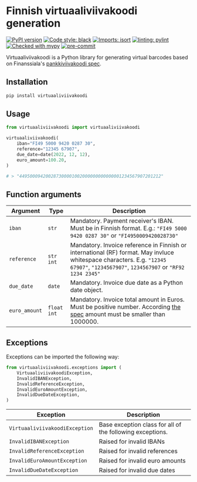 # Finnish virtuaaliviivakoodi generation

[![PyPI version](https://badge.fury.io/py/virtuaaliviivakoodi.svg)](https://badge.fury.io/py/virtuaaliviivakoodi)
[![Code style: black](https://img.shields.io/badge/code%20style-black-000000.svg)](https://github.com/psf/black)
[![Imports: isort](https://img.shields.io/badge/%20imports-isort-%231674b1?style=flat&labelColor=ef8336)](https://pycqa.github.io/isort/)
[![linting: pylint](https://img.shields.io/badge/linting-pylint-yellowgreen)](https://github.com/PyCQA/pylint)
[![Checked with mypy](http://www.mypy-lang.org/static/mypy_badge.svg)](http://mypy-lang.org/)
[![pre-commit](https://img.shields.io/badge/pre--commit-enabled-brightgreen?logo=pre-commit&logoColor=white)](https://github.com/pre-commit/pre-commit)

Virtuaaliviivakoodi is a Python library for generating virtual barcodes based on Finanssiala's [pankkiviivakoodi spec](https://www.finanssiala.fi/wp-content/uploads/2021/03/Pankkiviivakoodi-opas.pdf).

## Installation

```bash
pip install virtuaaliviivakoodi
```

## Usage

```python
from virtuaaliviivakoodi import virtuaaliviivakoodi

virtuaaliviivakoodi(
	iban="FI49 5000 9420 0287 30",
	reference="12345 67907",
	due_date=date(2022, 12, 12),
	euro_amount=100.20,
)

# > "449500094200287300001002000000000000001234567907201212"

```

## Function arguments

| Argument      | Type          | Description                                                                                                                                                                                                   |
| ------------- | ------------- | ------------------------------------------------------------------------------------------------------------------------------------------------------------------------------------------------------------- |
| `iban`        | `str`         | Mandatory. Payment receiver's IBAN. Must be in Finnish format. E.g.: `"FI49 5000 9420 0287 30"` or `"FI4950009420028730"`                                                                                     |
| `reference`   | `str` `int`   | Mandatory. Invoice reference in Finnish or international (RF) format. May invluce whitespace characters. E.g. `"12345 67907"`, `"1234567907"`, `1234567907` or `"RF92 1234 2345"`                             |
| `due_date`    | `date`        | Mandatory. Invoice due date as a Python date object.                                                                                                                                                          |
| `euro_amount` | `float` `int` | Mandatory. Invoice total amount in Euros. Must be positive number. According [the spec](https://www.finanssiala.fi/wp-content/uploads/2021/03/Pankkiviivakoodi-opas.pdf) amount must be smaller than 1000000. |

## Exceptions

Exceptions can be imported the following way:

```python
from virtuaaliviivakoodi.exceptions import (
	VirtuaaliviivakoodiException,
	InvalidIBANException,
	InvalidReferenceException,
	InvalidEuroAmountException,
	InvalidDueDateException,
)
```

| Exception                      | Description                                               |
| ------------------------------ | --------------------------------------------------------- |
| `VirtuaaliviivakoodiException` | Base exception class for all of the following exceptions. |
| `InvalidIBANException`         | Raised for invalid IBANs                                  |
| `InvalidReferenceException`    | Raised for invalid references                             |
| `InvalidEuroAmountException`   | Raised for invalid euro amounts                           |
| `InvalidDueDateException`      | Raised for invalid due dates                              |
